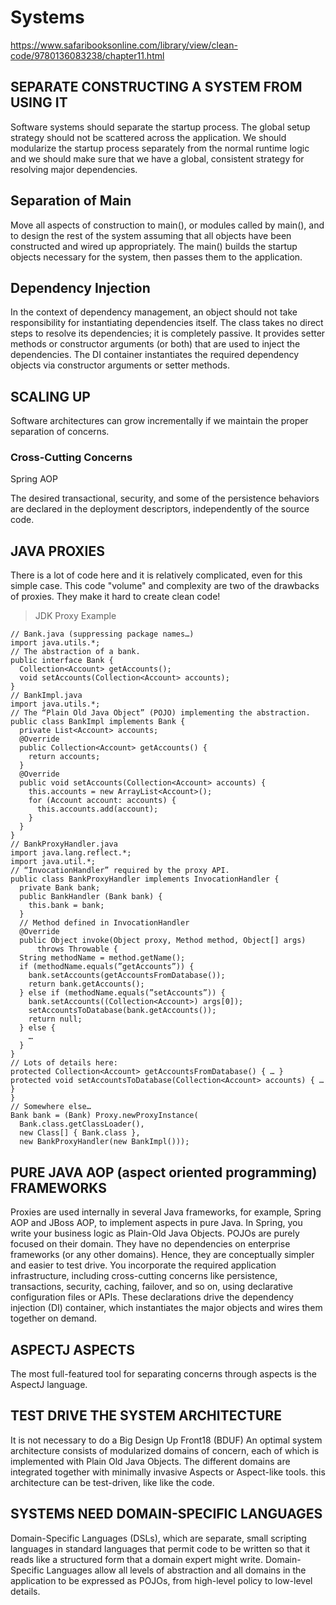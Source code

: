 # Systems

https://www.safaribooksonline.com/library/view/clean-code/9780136083238/chapter11.html

## SEPARATE CONSTRUCTING A SYSTEM FROM USING IT

Software systems should separate the startup process.
The global setup strategy should not be scattered across the application.
We should modularize the startup process separately from the normal runtime logic and we should make sure that we have a global, consistent strategy for resolving major dependencies.

## Separation of Main

Move all aspects of construction to main(), or modules called by main(), and to design the rest of the system assuming that all objects have been constructed and wired up appropriately.
The main() builds the startup objects necessary for the system, then passes them to the application.

## Dependency Injection

In the context of dependency management, an object should not take responsibility for instantiating dependencies itself.
The class takes no direct steps to resolve its dependencies; it is completely passive.
It provides setter methods or constructor arguments (or both) that are used to inject the dependencies.
The DI container instantiates the required dependency objects via constructor arguments or setter methods.

## SCALING UP

Software architectures can grow incrementally if we maintain the proper separation of concerns.

### Cross-Cutting Concerns

Spring AOP

The desired transactional, security, and some of the persistence behaviors are declared in the deployment descriptors, independently of the source code.

## JAVA PROXIES

There is a lot of code here and it is relatively complicated, even for this simple case.
This code "volume" and complexity are two of the drawbacks of proxies.
They make it hard to create clean code!

> JDK Proxy Example

```
// Bank.java (suppressing package names…)
import java.utils.*;
// The abstraction of a bank.
public interface Bank {
  Collection<Account> getAccounts();
  void setAccounts(Collection<Account> accounts);
}
// BankImpl.java
import java.utils.*;
// The “Plain Old Java Object” (POJO) implementing the abstraction.
public class BankImpl implements Bank {
  private List<Account> accounts;
  @Override
  public Collection<Account> getAccounts() {
    return accounts;
  }
  @Override
  public void setAccounts(Collection<Account> accounts) {
    this.accounts = new ArrayList<Account>();
    for (Account account: accounts) {
      this.accounts.add(account);
    }
  }
}
// BankProxyHandler.java
import java.lang.reflect.*;
import java.util.*;
// “InvocationHandler” required by the proxy API.
public class BankProxyHandler implements InvocationHandler {
  private Bank bank;
  public BankHandler (Bank bank) {
    this.bank = bank;
  }
  // Method defined in InvocationHandler
  @Override
  public Object invoke(Object proxy, Method method, Object[] args)
      throws Throwable {
  String methodName = method.getName();
  if (methodName.equals(”getAccounts”)) {
    bank.setAccounts(getAccountsFromDatabase());
    return bank.getAccounts();
  } else if (methodName.equals(”setAccounts”)) {
    bank.setAccounts((Collection<Account>) args[0]);
    setAccountsToDatabase(bank.getAccounts());
    return null;
  } else {
    …
  }
}
// Lots of details here:
protected Collection<Account> getAccountsFromDatabase() { … }
protected void setAccountsToDatabase(Collection<Account> accounts) { … }
}
// Somewhere else…
Bank bank = (Bank) Proxy.newProxyInstance(
  Bank.class.getClassLoader(),
  new Class[] { Bank.class },
  new BankProxyHandler(new BankImpl()));
```

## PURE JAVA AOP (aspect oriented programming) FRAMEWORKS

Proxies are used internally in several Java frameworks, for example, Spring AOP and JBoss AOP, to implement aspects in pure Java.
In Spring, you write your business logic as Plain-Old Java Objects.
POJOs are purely focused on their domain. They have no dependencies on enterprise frameworks (or any other domains).
Hence, they are conceptually simpler and easier to test drive.
You incorporate the required application infrastructure, including cross-cutting concerns like persistence, transactions, security, caching, failover, and so on, using declarative configuration files or APIs.
These declarations drive the dependency injection (DI) container, which instantiates the major objects and wires them together on demand.

## ASPECTJ ASPECTS

The most full-featured tool for separating concerns through aspects is the AspectJ language.

## TEST DRIVE THE SYSTEM ARCHITECTURE

It is not necessary to do a Big Design Up Front18 (BDUF)
An optimal system architecture consists of modularized domains of concern, each of which is implemented with Plain Old Java Objects. The different domains are integrated together with minimally invasive Aspects or Aspect-like tools.
this architecture can be test-driven, like like the code.

## SYSTEMS NEED DOMAIN-SPECIFIC LANGUAGES

Domain-Specific Languages (DSLs), which are separate, small scripting languages in standard languages that permit code to be written so that it reads like a structured form that a domain expert might write.
Domain-Specific Languages allow all levels of abstraction and all domains in the application to be expressed as POJOs, from high-level policy to low-level details.
